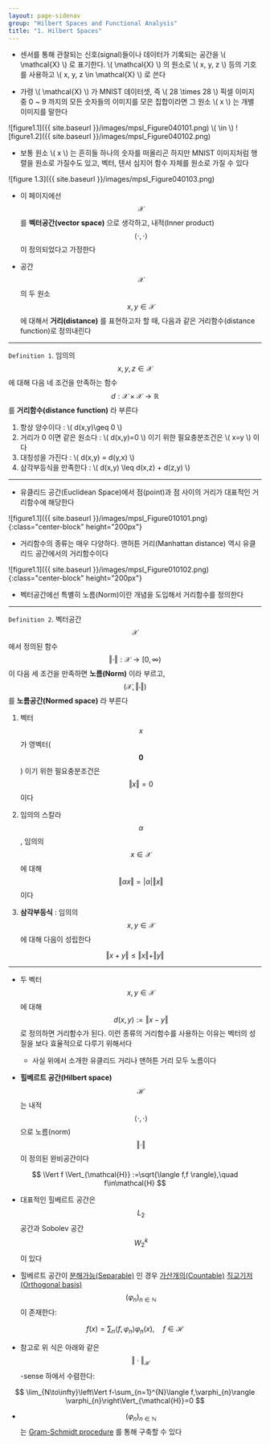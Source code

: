 ```yaml
---
layout: page-sidenav
group: "Hilbert Spaces and Functional Analysis"
title: "1. Hilbert Spaces"
---
```


- 센서를 통해 관찰되는 신호(signal)들이나 데이터가 기록되는 공간을 \\( \mathcal{X} \\) 로 표기한다. \\( \mathcal{X} \\) 의 원소로 \\( x, y, z \\) 등의 기호를 사용하고 \\( x, y, z \in \mathcal{X} \\) 로 쓴다

- 가령 \\( \mathcal{X} \\) 가 MNIST 데이터셋, 즉 \\( 28 \times 28 \\) 픽셀 이미지 중 0 ~ 9 까지의 모든 숫자들의 이미지를 모은 집합이라면 그 원소 \\( x \\) 는 개별 이미지를 말한다

![figure1.1]({{ site.baseurl }}/images/mpsl_Figure040101.png) \\( \in \\) ![figure1.2]({{ site.baseurl }}/images/mpsl_Figure040102.png)


- 보통 원소 \\( x \\) 는 흔히들 하나의 숫자를 떠올리곤 하지만 MNIST 이미지처럼 행렬을 원소로 가질수도 있고, 벡터, 텐서 심지어 함수 자체를 원소로 가질 수 있다

![figure 1.3]({{ site.baseurl }}/images/mpsl_Figure040103.png)

- 이 페이지에선 $$ \mathcal{X} $$ 를 **벡터공간(vector space)** 으로 생각하고, 내적(Inner product) $$ \langle \cdot, \cdot \rangle $$ 이 정의되었다고 가정한다

- 공간 $$ \mathcal{X}$$ 의 두 원소 $$ x, y \in \mathcal{X} $$ 에 대해서 **거리(distance)** 를 표현하고자 할 때, 다음과 같은 거리함수(distance function)로 정의내린다

---

`Definition 1`. 임의의 $$ x,y,z \in \mathcal{X} $$ 에 대해 다음 네 조건을 만족하는 함수 $$ d:\mathcal{X}\times\mathcal{X}\to\mathbb{R} $$ 를 **거리함수(distance function)** 라 부른다

1. 항상 양수이다 : \\( d(x,y)\geq 0 \\)
2. 거리가 0 이면 같은 원소다 : \\( d(x,y)=0 \\) 이기 위한 필요충분조건은 \\( x=y \\) 이다
3. 대칭성을 가진다 : \\( d(x,y) = d(y,x) \\)
4. 삼각부등식을 만족한다 : \\( d(x,y) \leq d(x,z) + d(z,y) \\)

---

- 유클리드 공간(Euclidean Space)에서 점(point)과 점 사이의 거리가 대표적인 거리함수에 해당한다

![figure1.1]({{ site.baseurl }}/images/mpsl_Figure010101.png){:class="center-block" height="200px"}

- 거리함수의 종류는 매우 다양하다. 맨허튼 거리(Manhattan distance) 역시 유클리드 공간에서의 거리함수이다

![figure1.1]({{ site.baseurl }}/images/mpsl_Figure010102.png){:class="center-block" height="200px"}


- 벡터공간에선 특별히 노름(Norm)이란 개념을 도입해서 거리함수를 정의한다 

---

`Definition 2`. 벡터공간 $$ \mathcal{X} $$ 에서 정의된 함수 $$ \Vert \cdot \Vert : \mathcal{X} \to [0,\infty) $$ 이 다음 세 조건을 만족하면 **노름(Norm)** 이라 부르고, $$ (\mathcal{X},\Vert\cdot\Vert) $$ 를 **노름공간(Normed space)** 라 부른다

1. 벡터 $$ x $$ 가 영벡터($$ \mathbf{0} $$) 이기 위한 필요충분조건은 $$ \Vert x \Vert = 0 $$ 이다

2. 임의의 스칼라 $$ \alpha $$, 임의의 $$ x\in\mathcal{X} $$ 에 대해 $$ \Vert \alpha x \Vert = \vert \alpha \vert \Vert x \Vert $$ 이다

3. **삼각부등식** : 임의의 $$ x,y\in\mathcal{X} $$ 에 대해 다음이 성립한다

$$
\Vert x+y \Vert \leq \Vert x \Vert + \Vert y \Vert
$$
 
---

- 두 벡터 $$ x,y\in\mathcal{X} $$ 에 대해 $$ d(x,y) := \Vert x-y \Vert $$ 로 정의하면 거리함수가 된다. 이런 종류의 거리함수를 사용하는 이유는 벡터의 성질을 보다 효율적으로 다루기 위해서다
	- 사실 위에서 소개한 유클리드 거리나 맨허튼 거리 모두 노름이다


- **힐베르트 공간(Hilbert space)** $$ \mathcal{H} $$ 는 내적 $$ \langle\cdot,\cdot\rangle $$ 으로 노름(norm) $$ \Vert \cdot \Vert $$ 이 정의된 완비공간이다

$$
\Vert f \Vert_{\mathcal{H}} :=\sqrt{\langle f,f \rangle},\quad f\in\mathcal{H}
$$

- 대표적인 힐베르트 공간은 $$ L_{2} $$ 공간과 Sobolev 공간 $$ W_{2}^{k} $$ 이 있다

- 힐베르트 공간이 [분해가능(Separable)](https://en.wikipedia.org/wiki/Separable_space) 인 경우 [가산개의(Countable)](https://en.wikipedia.org/wiki/Countable_set) [직교기저(Orthogonal basis)](https://en.wikipedia.org/wiki/Orthonormal_basis) $$ (\varphi_{n})_{n\in\mathbb{N}} $$ 이 존재한다:

$$
f (x) = \sum_{n}\langle f,\varphi_{n} \rangle\varphi_{n}(x),\quad f\in\mathcal{H}
$$

- 참고로 위 식은 아래와 같은 $$ \Vert \cdot \Vert_{\mathcal{H}} $$ -sense 하에서 수렴한다:

$$
\lim_{N\to\infty}\left\Vert f-\sum_{n=1}^{N}\langle f,\varphi_{n}\rangle \varphi_{n}\right\Vert_{\mathcal{H}}=0
$$

- $$ (\varphi_{n})_{n\in\mathbb{N}} $$ 는 [Gram-Schmidt procedure](https://en.wikipedia.org/wiki/Gram%E2%80%93Schmidt_process) 를 통해 구축할 수 있다





